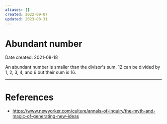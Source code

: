 ```yaml
---
aliases: []
created: 2022-09-07
updated: 2023-08-31
---
```


# Abundant number
Date created: 2021-08-18

An abundant number is smaller than the divisor's sum. 12 can be divided by 1, 2, 3, 4, and 6 but their sum is 16.

---
# References
* https://www.newyorker.com/culture/annals-of-inquiry/the-myth-and-magic-of-generating-new-ideas